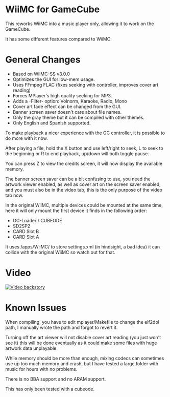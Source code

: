 # WiiMC for GameCube

This reworks WiiMC into a music player only, allowing it to work on the GameCube.

It has some different features compared to WiiMC:

# General Changes
* Based on WiiMC-SS v3.0.0
* Optimizes the GUI for low-mem usage.
* Uses FFmpeg FLAC (fixes seeking with controller, improves cover art reading)
* Forces MPlayer's high quality seeking for MP3.
* Adds a -Filter- option: Volnorm, Karaoke, Radio, Mono
* Cover art fade effect can be changed from the GUI.
* Banner screen saver doesn't care about file names.
* Only the gray theme but it can be compiled with other themes.
* Only English and Spanish supported.

To make playback a nicer experience with the GC controller, it is possible to do more with it now.

After playing a file, hold the X button and use left/right to seek, L to seek to the beginning or R to end playback, up/down will both toggle pause.

You can press Z to view the credits screen, it will now display the available memory.

The banner screen saver can be a bit confusing to use, you need the artwork viewer enabled, as well as cover art on the screen saver enabled, and you must also be in the video tab, this is the only purpose of the video tab now.


In the original WiiMC, multiple devices could be mounted at the same time, here it will only mount the first device it finds in the following order:

* GC-Loader / CUBEODE
* SD2SP2
* CARD Slot B
* CARD Slot A

It uses /apps/WiiMC/ to store settings.xml (in hindsight, a bad idea) it can collide with the original WiiMC so watch out for that.

# Video

[![Video backstory](https://img.youtube.com/vi/-EpUi2d2_VI/maxresdefault.jpg)](https://youtu.be/-EpUi2d2_VI)

# Known Issues

When compiling, you have to edit mplayer/Makefile to change the elf2dol path, I manually wrote the path and forgot to revert it.

Turning off the art viewer will not disable cover art reading (you just won't see it) this will be done eventually as it could make some files with huge artwork data unplayable.

While memory should be more than enough, mixing codecs can sometimes use up too much memory and crash, but I have tested a large folder with music for hours with no problems.

There is no BBA support and no ARAM support.

This has only been tested with a cubeode.
